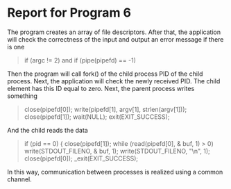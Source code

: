 # Report for Program 6

The program creates an array of file descriptors.
After that, the application will check the correctness of the input and output an error message if there is one
> if (argc != 2)
> and
> if (pipe(pipefd) == -1)

Then the program will call fork() of the child process PID of the child process. Next, the application will check the newly received PID. The child element has this ID equal to zero. Next, the parent process writes something
> close(pipefd[0]);
> write(pipefd[1], argv[1], strlen(argv[1]));
> close(pipefd[1]);
> wait(NULL);
> exit(EXIT_SUCCESS);

And the child reads the data
> if (pid == 0)
> {
> close(pipefd[1]);
> while (read(pipefd[0], & buf, 1) > 0)
> write(STDOUT_FILENO, & buf, 1);
> write(STDOUT_FILENO, "\n", 1);
> close(pipefd[0]);
> _exit(EXIT_SUCCESS);

In this way, communication between processes is realized using a common channel.

